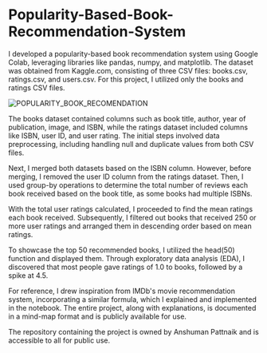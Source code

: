 # Popularity-Based-Book-Recommendation-System

I developed a popularity-based book recommendation system using Google Colab, leveraging libraries like pandas, numpy, and matplotlib. The dataset was obtained from Kaggle.com, consisting of three CSV files: books.csv, ratings.csv, and users.csv. For this project, I utilized only the books and ratings CSV files.

![POPULARITY_BOOK_RECOMENDATION](https://github.com/ANSHPG/Popularity-Based-Book-Recommendation-System/assets/132222062/ce06315d-3de8-4acd-b1bc-1cc3ae8242e8)

The books dataset contained columns such as book title, author, year of publication, image, and ISBN, while the ratings dataset included columns like ISBN, user ID, and user rating. The initial steps involved data preprocessing, including handling null and duplicate values from both CSV files.

Next, I merged both datasets based on the ISBN column. However, before merging, I removed the user ID column from the ratings dataset. Then, I used group-by operations to determine the total number of reviews each book received based on the book title, as some books had multiple ISBNs.

With the total user ratings calculated, I proceeded to find the mean ratings each book received. Subsequently, I filtered out books that received 250 or more user ratings and arranged them in descending order based on mean ratings.

To showcase the top 50 recommended books, I utilized the head(50) function and displayed them. Through exploratory data analysis (EDA), I discovered that most people gave ratings of 1.0 to books, followed by a spike at 4.5.

For reference, I drew inspiration from IMDb's movie recommendation system, incorporating a similar formula, which I explained and implemented in the notebook. The entire project, along with explanations, is documented in a mind-map format and is publicly available for use.

The repository containing the project is owned by Anshuman Pattnaik and is accessible to all for public use.
